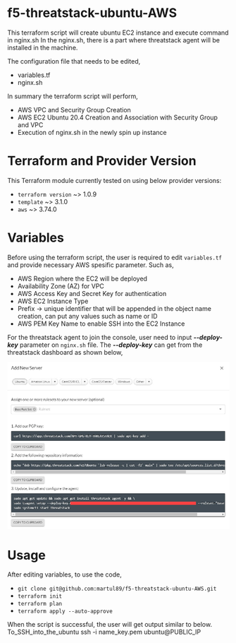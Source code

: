 # f5-threatstack-ubuntu-AWS
This terraform script will create ubuntu EC2 instance and execute command in nginx.sh
In the nginx.sh, there is a part where threatstack agent will be installed in the machine.

The configuration file that needs to be edited,
* variables.tf 
* nginx.sh

In summary the terraform script will perform,
* AWS VPC and Security Group Creation 
* AWS EC2 Ubuntu 20.4 Creation and Association with Security Group and VPC
* Execution of nginx.sh in the newly spin up instance

# Terraform and Provider Version

This Terraform module currently tested on using below provider versions:
* `terraform version` ~> 1.0.9
* `template` ~> 3.1.0
* `aws` ~> 3.74.0

# Variables 

Before using the terraform script, the user is required to edit `variables.tf` and provide necessary AWS spesific parameter.
Such as,
* AWS Region where the EC2 will be deployed
* Availability Zone (AZ) for VPC
* AWS Access Key and Secret Key for authentication
* AWS EC2 Instance Type
* Prefix -> unique identifier that will be appended in the object name creation, can put any values such as name or ID
* AWS PEM Key Name to enable SSH into the EC2 Instance

For the threatstack agent to join the console, user need to input ___--deploy-key___ parameter on `nginx.sh` file.
The ___--deploy-key___ can get from the threatstack dashboard as shown below,

![Threatstack output](https://github.com/martul89/f5-threatstack-ubuntu-AWS/blob/main/doc/threatstack-addserver.jpg "Threatstack output")

# Usage

After editing variables, to use the code,
* `git clone git@github.com:martul89/f5-threatstack-ubuntu-AWS.git ` 
* `terraform init` 
* `terraform plan` 
* `terraform apply --auto-approve` 

When the script is successful, the user will get output similar to below.
To_SSH_into_the_ubuntu ssh -i name_key.pem ubuntu@PUBLIC_IP
